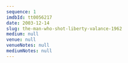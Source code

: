 ```yaml
---
sequence: 1
imdbId: tt0056217
date: 2003-12-14
slug: the-man-who-shot-liberty-valance-1962
medium: null
venue: null
venueNotes: null
mediumNotes: null
---
```


